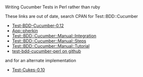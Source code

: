 Writing Cucumber Tests in Perl rather than ruby

These links are out of date, search CPAN for Test::BDD::Cucumber

* [Test-BDD-Cucumber-0.12](http://search.cpan.org/~sargie/Test-BDD-Cucumber-0.12/)
* [App::pherkin](http://search.cpan.org/~sargie/Test-BDD-Cucumber-0.12/lib/App/pherkin.pm)
* [Test::BDD::Cucumber::Manual::Integration](http://search.cpan.org/~sargie/Test-BDD-Cucumber-0.12/lib/Test/BDD/Cucumber/Manual/Integration.pod)
* [Test::BDD::Cucumber::Manual::Steps](http://search.cpan.org/~sargie/Test-BDD-Cucumber-0.12/lib/Test/BDD/Cucumber/Manual/Steps.pod)
* [Test::BDD::Cucumber::Manual::Tutorial](http://search.cpan.org/~sargie/Test-BDD-Cucumber-0.12/lib/Test/BDD/Cucumber/Manual/Tutorial.pod)
* [test-bdd-cucumber-perl on github](https://github.com/sheriff/test-bdd-cucumber-perl)

and for an alternate implementation

* [Test-Cukes-0.10](http://search.cpan.org/~gugod/Test-Cukes-0.10/)